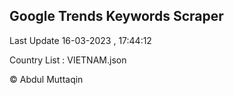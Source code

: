 

## Google Trends Keywords Scraper 
 
Last Update 16-03-2023 , 17:44:12

Country List :
VIETNAM.json



© Abdul Muttaqin 
